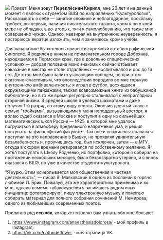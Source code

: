 ![](https://pp.userapi.com/c837528/v837528871/59f3e/1nNhhsGsky0.jpg)
  Привет! Меня зовут __Переплёснин Кирилл__, мне 20 лет и на данный момент я являюсь студентом ВШЭ по направлению "Культурология". Рассказывать о себе — занятие сложное и неблагодарное, поскольку требует, во-первых, наличия писательского таланта, коим я ни в коей мере не обладаю, а во-вторых, тяги к самолюбованию, что также мне совершенно чуждо. Однако, невзирая на внутреннюю неуверенность, я постараюсь вкратце изложить, чем я занимаюсь кроме учёбы.
  
  Для начала мне бы хотелось привести скромный автобиографический синопсис. Я родился в ничем не примечательном городе Добрянка, находящемся в Пермском крае, где в довольно специфических условиях — добрая половина моих знакомых сейчас отбывает наказание в местах не столь отдалённых — воспитывался и рос до 16 лет. Детство моё было залито угасающим солнцем, но при этом сказочно-счастливым, что впоследствии породило во мне горькую внутреннюю амбивалентность: я играл в футбол, восхищался окружающими пейзажами, таскал всевозможные книги из бабушкиной библиотеки, но в то же время регулярно сталкивался с неприглядной стороной жизни. В средней школе я увлёкся шахматами и даже получил 1-й разряд по этому виду спорта. Окончив девятый класс с семью "тройками", вызывающими у меня неподдельный восторг, я волею судеб оказался в Москве и поступил в одну из сильнейших математических школ России — №25, в которой мне удалось погрузиться в атмосферу предельного напряжения ума, и решил поступать на философский факультет. Так всё и сложилось: сначала я поступил на это направление в Вышку, но проявлял удивительную безалаберность и, проучившись год, был исключен, затем — в МГУ, откуда в скором времени ретировался по собственному желанию. Я хотел поступать в Школу Родченко, но портфолио, которое я собирал на протяжении нескольких месяцев, было безвозвратно утеряно, и я вновь оказался в ВШЭ, но уже в качестве студента-культуролога.
  
  "Я курю. Этим исчерпывается моя общественная и частная деятельность", — писал В. Маяковский в одном из посланий к горячо любимой Л. Брик. Пожалуй, эта же характеристика применима и ко мне, однако помимо табакокурения я занимаюсь рядом иных инициатив: фотографирую , пишу электронную музыку и помогаю собирать материал для полного собрания сочинений М. Немирова, одного из любимейших современных поэтов.
  
  Прилагаю ряд __ссылок__, которые позволят вам узнать обо мне больше:
1. <https://www.instagram.com/anaesthesiadolorosa/> - мой профиль в Instagram;
2. <https://vk.com/cathodeflower> - моя страница VK.
